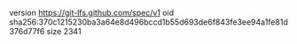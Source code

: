 version https://git-lfs.github.com/spec/v1
oid sha256:370c1215230ba3a64e8d496bccd1b55d693de6f843fe3ee94a1fe81d376d77f6
size 2341
